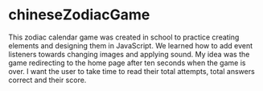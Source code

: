 # chineseZodiacGame
This zodiac calendar game was created in school to practice creating elements and designing them in JavaScript. 
We learned how to add event listeners towards changing images and applying sound. My idea was the game redirecting 
to the home page after ten seconds when the game is over. I want the user to take time to read their total attempts, total answers correct
and their score.
